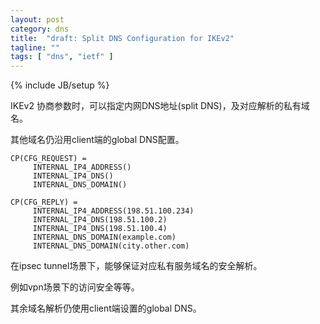 ```yaml
---
layout: post
category: dns
title:  "draft: Split DNS Configuration for IKEv2"
tagline: ""
tags: [ "dns", "ietf" ] 
---
```

{% include JB/setup %}

IKEv2 协商参数时，可以指定内网DNS地址(split DNS)，及对应解析的私有域名。 

其他域名仍沿用client端的global DNS配置。

    CP(CFG_REQUEST) =
         INTERNAL_IP4_ADDRESS()
         INTERNAL_IP4_DNS()
         INTERNAL_DNS_DOMAIN()

    CP(CFG_REPLY) =
         INTERNAL_IP4_ADDRESS(198.51.100.234)
         INTERNAL_IP4_DNS(198.51.100.2)
         INTERNAL_IP4_DNS(198.51.100.4)
         INTERNAL_DNS_DOMAIN(example.com)
         INTERNAL_DNS_DOMAIN(city.other.com)


在ipsec tunnel场景下，能够保证对应私有服务域名的安全解析。

例如vpn场景下的访问安全等等。

其余域名解析仍使用client端设置的global DNS。
